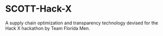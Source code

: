 # SCOTT-Hack-X
A supply chain optimization and transparency technology devised for the Hack X hackathon by Team Florida Men. 
